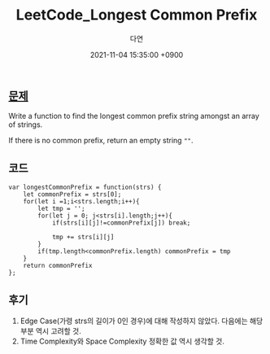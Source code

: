 ﻿---
title: LeetCode_Longest Common Prefix
author: 다연
date: 2021-11-04 15:35:00 +0900
categories: [Algorithm, LeetCode]
tags: [LeetCode, easy, String]
---

## [문제](https://leetcode.com/problems/longest-common-prefix/)
Write a function to find the longest common prefix string amongst an array of strings.

If there is no common prefix, return an empty string  `""`.
## 코드
```
var longestCommonPrefix = function(strs) {
    let commonPrefix = strs[0];
    for(let i =1;i<strs.length;i++){
        let tmp = '';
        for(let j = 0; j<strs[i].length;j++){
            if(strs[i][j]!=commonPrefix[j]) break;
            
            tmp += strs[i][j]
        }
        if(tmp.length<commonPrefix.length) commonPrefix = tmp
    }
    return commonPrefix
};
```
## 후기
1. Edge Case(가령 strs의 길이가 0인 경우)에 대해 작성하지 않았다. 다음에는 해당 부분 역시 고려할 것.
2. Time Complexity와 Space Complexity 정확한 값 역시 생각할 것. 

